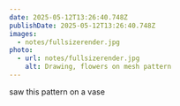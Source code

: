 ```yaml
---
date: 2025-05-12T13:26:40.748Z
publishDate: 2025-05-12T13:26:40.748Z
images:
  - notes/fullsizerender.jpg
photo:
  - url: notes/fullsizerender.jpg
    alt: Drawing, flowers on mesh pattern
---
```


saw this pattern on a vase   
